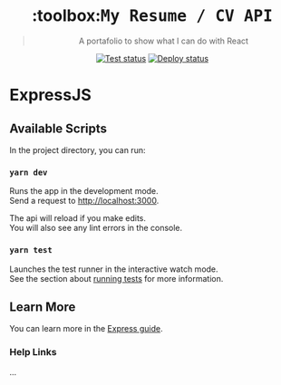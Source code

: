 <h1 align="center">:toolbox:<tt>My Resume / CV API</tt></h1>

<blockquote align="center">A portafolio to show what I can do with React</blockquote>
<p align="center">
  <a href="https://github.com/andrewaldasoro/cv-api"><img alt="Test status" src="https://github.com/andrewaldasoro/cv-api/workflows/Test/badge.svg?branch=develop"></a>
  <a href="https://github.com/andrewaldasoro/cv-api"><img alt="Deploy status" src="https://github.com/andrewaldasoro/cv-api/workflows/Deploy/badge.svg"></a>
</p>


# ExpressJS

## Available Scripts

In the project directory, you can run:

### `yarn dev`

Runs the app in the development mode.<br />
Send a request to [http://localhost:3000](http://localhost:3000).

The api will reload if you make edits.<br />
You will also see any lint errors in the console.

### `yarn test`

Launches the test runner in the interactive watch mode.<br />
See the section about [running tests](https://facebook.github.io/create-react-app/docs/running-tests) for more information.


## Learn More

You can learn more in the [Express guide](https://expressjs.com/en/guide).


### Help Links
...